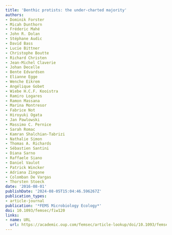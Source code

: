 ```yaml
---
title: 'Benthic protists: the under-charted majority'
authors:
- Dominik Forster
- Micah Dunthorn
- Fréderic Mahé
- John R. Dolan
- Stéphane Audic
- David Bass
- Lucie Bittner
- Christophe Boutte
- Richard Christen
- Jean-Michel Claverie
- Johan Decelle
- Bente Edvardsen
- Elianne Egge
- Wenche Eikrem
- Angélique Gobet
- Wiebe H.C.F. Kooistra
- Ramiro Logares
- Ramon Massana
- Marina Montresor
- Fabrice Not
- Hiroyuki Ogata
- Jan Pawlowski
- Massimo C. Pernice
- Sarah Romac
- Kamran Shalchian-Tabrizi
- Nathalie Simon
- Thomas A. Richards
- Sébastien Santini
- Diana Sarno
- Raffaele Siano
- Daniel Vaulot
- Patrick Wincker
- Adriana Zingone
- Colomban De Vargas
- Thorsten Stoeck
date: '2016-08-01'
publishDate: '2024-08-05T15:04:46.596267Z'
publication_types:
- article-journal
publication: '*FEMS Microbiology Ecology*'
doi: 10.1093/femsec/fiw120
links:
- name: URL
  url: https://academic.oup.com/femsec/article-lookup/doi/10.1093/femsec/fiw120
---
```

